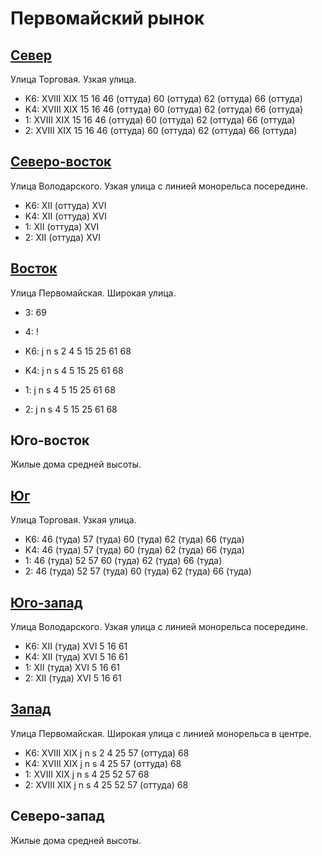 # Первомайский рынок

## [Север](./10445080.md)

Улица Торговая.
Узкая улица.

* K6:   XVIII   XIX
        15  16  46 (оттуда) 60 (оттуда) 62 (оттуда) 66 (оттуда)
* K4:   XVIII   XIX
        15  16  46 (оттуда) 60 (оттуда) 62 (оттуда) 66 (оттуда)
* 1:    XVIII   XIX
        15  16  46 (оттуда) 60 (оттуда) 62 (оттуда) 66 (оттуда)
* 2:    XVIII   XIX
        15  16  46 (оттуда) 60 (оттуда) 62 (оттуда) 66 (оттуда)

## [Северо-восток](./10460075.md)

Улица Володарского.
Узкая улица с линией монорельса посередине.

* K6:   XII (оттуда)  XVI
* K4:   XII (оттуда)  XVI
* 1:    XII (оттуда)  XVI
* 2:    XII (оттуда)  XVI

## [Восток](./10490090.md)

Улица Первомайская.
Широкая улица.

* 3:    69
* 4:    !

* K6:   j   n   s
        2   4   5   15  25  61  68
* K4:   j   n   s
        4   5   15  25  61  68
* 1:    j   n   s
        4   5   15  25  61  68
* 2:    j   n   s
        4   5   15  25  61  68

## Юго-восток

Жилые дома средней высоты.

## [Юг](./10445092.md)

Улица Торговая.
Узкая улица.

* K6:   46 (туда)   57 (туда)   60 (туда)   62 (туда)   66 (туда)
* K4:   46 (туда)   57 (туда)   60 (туда)   62 (туда)   66 (туда)
* 1:    46 (туда)   52  57  60 (туда)   62 (туда)   66 (туда)
* 2:    46 (туда)   52  57 (туда)   60 (туда)   62 (туда)   66 (туда)

## [Юго-запад](./10440092.md)

Улица Володарского.
Узкая улица с линией монорельса посередине.

* K6:   XII (туда)  XVI
        5   16  61
* K4:   XII (туда)  XVI
        5   16  61
* 1:    XII (туда)  XVI
        5   16  61
* 2:    XII (туда)  XVI
        5   16  61

## [Запад](./10420090.md)

Улица Первомайская.
Широкая улица с линией монорельса в центре.

* K6:   XVIII   XIX
        j   n   s
        2   4   25  57 (оттуда) 68
* K4:   XVIII   XIX
        j   n   s
        4   25  57 (оттуда) 68
* 1:    XVIII   XIX
        j   n   s
        4   25  52  57  68
* 2:    XVIII   XIX
        j   n   s
        4   25  52  57 (оттуда) 68

## Северо-запад

Жилые дома средней высоты.

